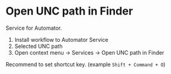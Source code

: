 # Open UNC path in Finder

Service for Automator.

1. Install workflow to Automator Service
2. Selected UNC path
3. Open context menu -> Services -> Open UNC path in Finder

Recommend to set shortcut key. (example `Shift + Command + O`)

<!-- vim:ft=markdown -->
